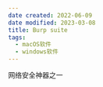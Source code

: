 ```yaml
---
date created: 2022-06-09
date modified: 2023-03-08
title: Burp suite
tags:
  - macOS软件
  - windows软件
---
```


网络安全神器之一

